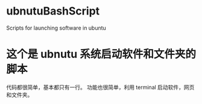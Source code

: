 # ubnutuBashScript
Scripts for launching software in ubuntu

# 这个是 ubnutu 系统启动软件和文件夹的脚本
代码都很简单，基本都只有一行。
功能也很简单，利用 terminal 启动软件，网页和文件夹。
